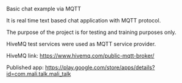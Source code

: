 Basic chat example via MQTT

It is real time text based chat application with MQTT protocol.

The purpose of the project is for testing and training purposes only.

HiveMQ test services were used as MQTT service provider.

HiveMQ link: https://www.hivemq.com/public-mqtt-broker/

Published app: https://play.google.com/store/apps/details?id=com.mali.talk.mali_talk
